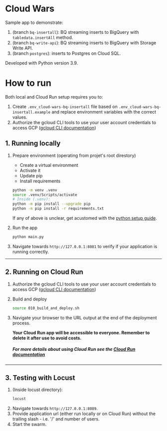 # Cloud Wars

Sample app to demonstrate:
1. (branch ```bq-insertall```): BQ streaming inserts to BigQuery with ```tabledata.insertAll``` method.
2. (branch ```bq-write-api```): BQ streaming inserts to BigQuery with Storage Write API.
3. (branch ```postgres```): inserts to Postgres on Cloud SQL.

Developed with Python version 3.9.

# How to run
Both local and Cloud Run setup requires you to:
1. Create ```.env_cloud-wars-bq-insertall``` file based on ```.env_cloud-wars-bq-insertall.example``` and replace environment variables with the correct values.
2. Authorize the gcloud CLI tools to use your user account credentials to access GCP ([gcloud CLI documentation](https://cloud.google.com/sdk/docs/initializing))

## 1. Running locally
1. Prepare environment (operating from projet's root direstory)
    * Create a virtual environment
    * Activate it
    * Update pip
    * Install requirements
    ```bash
    python -m venv .venv
    source .venv/Scripts/activate
    # Inside (.venv):
    python -m pip install --upgrade pip
    python -m pip install -r requirements.txt
    ```
    If any of above is unclear, get acustomed with the [python setup guide](https://cloud.google.com/python/setup).

2. Run the app
    ```bash
    python main.py
    ```
3. Navigate towards `http://127.0.0.1:8081` to verify if your application is running correctly.

---
## 2. Running on Cloud Run
1. Authorize the gcloud CLI tools to use your user account credentials to access GCP ([gcloud CLI documentation](https://cloud.google.com/sdk/docs/initializing))
2. Build and deploy
    ```bash
    source 010_build_and_deploy.sh
    ```

3. Navigate your browser to the URL output at the end of the deployment process.

    **Your Cloud Run app will be accessible to everyone. Remember to delete it after use to avoid costs.**

    ##### For more details about using Cloud Run see the [Cloud Run documentation](https://cloud.google.com/sql/docs/postgres/connect-run)

---

## 3. Testing with Locust
1. (Inside locust directory):
    ```bash
    locust
    ```
2. Navigate towards `http://127.0.0.1:8089`.
3. Provide application url (either run locally or on Cloud Run) without the trailing slash - i.e. '/' and number of users.
4. Start the swarm.

